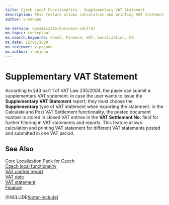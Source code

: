 ```yaml
---
title: Czech Local Functionality - Supplementary VAT Statement
description: This feature allows calculation and printing VAT statement for different VAT statements posted and submitted in one VAT period.
author: v-makune

ms-service: dynamics365-business-central
ms.topic: conceptual
ms.search.keywords: Czech, Finance, VAT, Localization, CZ
ms.date: 12/01/2020
ms.reviewer: v-pejano
ms.author: v-pejano
---
```



# Supplementary VAT Statement

According to §43 part 1 of VAT Law 235/2004, the payer can submit a supplementary VAT statement. In case the user wants to issue the **Supplementary VAT Statement** report, they must choose the **Supplementary** type of VAT statement when exporting the statement.
In the Calculate and Post VAT Settlement functionality, the posted document number is stored in closed VAT entries in the **VAT Settlement No.** field for further filtering in VAT statements and reports. This feature allows calculation and printing VAT statement for different VAT statements posted and submitted in one VAT period.

## See Also

[Core Localization Pack for Czech](ui-extensions-core-localization-pack-cz.md)  
[Czech local functionality](czech-local-functionality.md)  
[VAT control report](how-to-create-vat-control-report.md)  
[VAT date](how-to-setup-vat-date.md)  
[VAT statement](vat-statement.md)  
[Finance](../../finance.md)  


[!INCLUDE[footer-include](../../includes/footer-banner.md)]